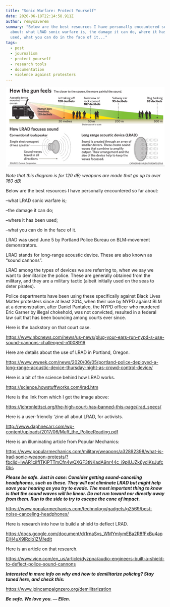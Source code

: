```yaml
---
title: "Sonic Warfare: Protect Yourself"
date: 2020-06-18T22:14:58.911Z
author: remysaverem
summary: "Below are the best resources I have personally encountered so far
  about: what LRAD sonic warfare is, the damage it can do, where it has been
  used, what you can do in the face of it..."
tags:
  - post
  - journalism
  - protect yourself
  - research tools
  - documentation
  - violence against protesters
---
```

![LRAD diagram](/static/img/lrad-diagram-1-.png)

*Note that this diagram is for 120 dB; weapons are made that go up to over 160 dB!*

Below are the best resources I have personally encountered so far about:

–what LRAD sonic warfare is;

–the damage it can do;

–where it has been used;

–what you can do in the face of it.

LRAD was used June 5 by Portland Police Bureau on BLM-movement demonstrators.

LRAD stands for long-range acoustic device. These are also known as “sound cannons”.

LRAD among the types of devices we are referring to, when we say we want to demilitarize the police. These are generally obtained from the military, and they are a military tactic (albeit initially used on the seas to deter pirates).

Police departments have been using these specifically against Black Lives Matter protesters since at least 2014, when their use by NYPD against BLM at a demonstration, after Daniel Pantaleo, the NYPD officer who murdered Eric Garner by illegal chokehold, was not convicted, resulted in a federal law suit that has been bouncing among courts ever since.

Here is the backstory on that court case.

<https://www.nbcnews.com/news/us-news/plug-your-ears-run-nypd-s-use-sound-cannons-challenged-n1008916>

Here are details about the use of LRAD in Portland, Oregon.

<https://www.wweek.com/news/2020/06/05/portland-police-deployed-a-long-range-acoustic-device-thursday-night-as-crowd-control-device/>

Here is a bit of the science behind how LRAD works.

<https://science.howstuffworks.com/lrad.htm>

Here is the link from which I got the image above:

<https://jchronlettsci.org/the-high-court-has-banned-this-page/lrad_specs/>

Here is a user-friendly ‘zine all about LRAD, for activists.

<http://www.daphnecarr.com/wp-content/uploads/2017/06/Muff_the_PoliceReading.pdf>

Here is an illuminating article from Popular Mechanics:

<https://www.popularmechanics.com/military/weapons/a32892398/what-is-lrad-sonic-weapon-protests/?fbclid=IwAR1ciIflTKjPTTmCfn4wQXGF3tNKadA9nr44c_i9pIUJZk6ydiKsJufc0bs>

***Please be safe. Just in case: Consider getting sound-canceling headphones, such as these. They will not eliminate LRAD but might help save your hearing as you try to evade. The most important thing to know is that the sound waves will be linear. Do not run toward nor directly away from them. Run to the side to try to escape the cone of impact.***

<https://www.popularmechanics.com/technology/gadgets/g2569/best-noise-canceling-headphones/>

Here is research into how to build a shield to deflect LRAD.

<https://docs.google.com/document/d/1rnaSvs_WMYmlymEBa2R8fFxBu4apEjH4uX9lRcib1ZM/edit>

Here is an article on that research.

<https://www.vice.com/en_us/article/dyzpna/audio-engineers-built-a-shield-to-deflect-police-sound-cannons>

***Interested in more info on why and how to demilitarize policing? Stay tuned here, and check this:***

<https://www.joincampaignzero.org/demilitarization>

***Be safe. We love you. — Ellen.***

<!--EndFragment-->